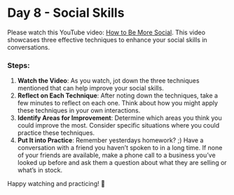 # Day 8 - Social Skills

Please watch this YouTube video: [How to Be More Social](https://youtu.be/7fnVcXfPe5c?si=o34xNVuNVgWXMg36). This video showcases three effective techniques to enhance your social skills in conversations.

### Steps:

1. **Watch the Video**: As you watch, jot down the three techniques mentioned that can help improve your social skills.
2. **Reflect on Each Technique**: After noting down the techniques, take a few minutes to reflect on each one. Think about how you might apply these techniques in your own interactions.
3. **Identify Areas for Improvement**: Determine which areas you think you could improve the most. Consider specific situations where you could practice these techniques.
4. **Put It into Practice**: Remember yesterdays homework? ;) Have a conversation with a friend you haven’t spoken to in a long time. If none of your friends are available, make a phone call to a business you’ve looked up before and ask them a question about what they are selling or what’s in stock.

Happy watching and practicing! 💚
